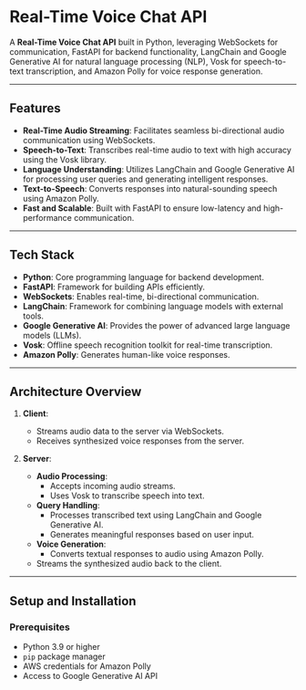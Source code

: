 # Real-Time Voice Chat API

A **Real-Time Voice Chat API** built in Python, leveraging WebSockets for communication, FastAPI for backend functionality, LangChain and Google Generative AI for natural language processing (NLP), Vosk for speech-to-text transcription, and Amazon Polly for voice response generation.

---

## Features

- **Real-Time Audio Streaming**: Facilitates seamless bi-directional audio communication using WebSockets.
- **Speech-to-Text**: Transcribes real-time audio to text with high accuracy using the Vosk library.
- **Language Understanding**: Utilizes LangChain and Google Generative AI for processing user queries and generating intelligent responses.
- **Text-to-Speech**: Converts responses into natural-sounding speech using Amazon Polly.
- **Fast and Scalable**: Built with FastAPI to ensure low-latency and high-performance communication.

---

## Tech Stack

- **Python**: Core programming language for backend development.
- **FastAPI**: Framework for building APIs efficiently.
- **WebSockets**: Enables real-time, bi-directional communication.
- **LangChain**: Framework for combining language models with external tools.
- **Google Generative AI**: Provides the power of advanced large language models (LLMs).
- **Vosk**: Offline speech recognition toolkit for real-time transcription.
- **Amazon Polly**: Generates human-like voice responses.

---

## Architecture Overview

1. **Client**:
   - Streams audio data to the server via WebSockets.
   - Receives synthesized voice responses from the server.

2. **Server**:
   - **Audio Processing**:
     - Accepts incoming audio streams.
     - Uses Vosk to transcribe speech into text.
   - **Query Handling**:
     - Processes transcribed text using LangChain and Google Generative AI.
     - Generates meaningful responses based on user input.
   - **Voice Generation**:
     - Converts textual responses to audio using Amazon Polly.
   - Streams the synthesized audio back to the client.

---

## Setup and Installation

### Prerequisites

- Python 3.9 or higher
- `pip` package manager
- AWS credentials for Amazon Polly
- Access to Google Generative AI API
